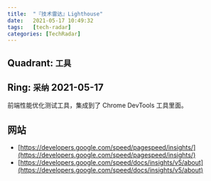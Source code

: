 ```yaml
---
title:  "『技术雷达』Lighthouse"
date:   2021-05-17 10:49:32
tags:   [tech-radar]
categories: [TechRadar]
---
```


## Quadrant: `工具`

## Ring: `采纳` 2021-05-17

前端性能优化测试工具，集成到了 Chrome DevTools 工具里面。

## 网站

- [https://developers.google.com/speed/pagespeed/insights/](https://developers.google.com/speed/pagespeed/insights/)
- [https://developers.google.com/speed/docs/insights/v5/about](https://developers.google.com/speed/docs/insights/v5/about)
